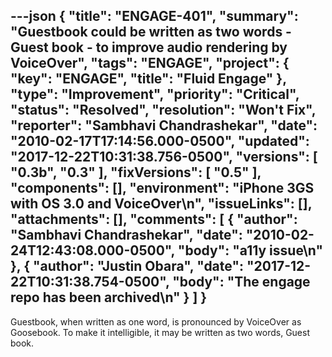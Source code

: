 ---json
{
  "title": "ENGAGE-401",
  "summary": "Guestbook could be written as two words - Guest book - to improve audio rendering by VoiceOver",
  "tags": "ENGAGE",
  "project": {
    "key": "ENGAGE",
    "title": "Fluid Engage"
  },
  "type": "Improvement",
  "priority": "Critical",
  "status": "Resolved",
  "resolution": "Won't Fix",
  "reporter": "Sambhavi Chandrashekar",
  "date": "2010-02-17T17:14:56.000-0500",
  "updated": "2017-12-22T10:31:38.756-0500",
  "versions": [
    "0.3b",
    "0.3"
  ],
  "fixVersions": [
    "0.5"
  ],
  "components": [],
  "environment": "iPhone 3GS with OS 3.0 and VoiceOver\n",
  "issueLinks": [],
  "attachments": [],
  "comments": [
    {
      "author": "Sambhavi Chandrashekar",
      "date": "2010-02-24T12:43:08.000-0500",
      "body": "a11y issue\n"
    },
    {
      "author": "Justin Obara",
      "date": "2017-12-22T10:31:38.754-0500",
      "body": "The engage repo has been archived\n"
    }
  ]
}
---
Guestbook, when written as one word, is pronounced by VoiceOver as Goosebook. To make it intelligible, it may be written as two words, Guest book.

        